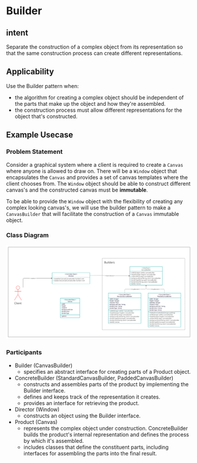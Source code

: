 # Builder

## intent

Separate the construction of a complex object from its representation so that the same construction process can create different representations.

## Applicability

Use the Builder pattern when:

- the algorithm for creating a complex object should be independent of the parts that make up the object and how they're assembled.
- the construction process must allow different representations for the object that's constructed.

## Example Usecase

### Problem Statement

Consider a graphical system where a client is required to create a `Canvas` where anyone is allowed to draw on. There will be a `Window` object that encapsulates the `Canvas` and provides a set of canvas templates where the client chooses from. The `Window` object should be able to construct different canvas's and the constructed canvas must be **immutable**.

To be able to provide the `Window` object with the flexibility of creating any complex looking canvas's, we will use the builder pattern to make a `CanvasBuilder` that will facilitate the construction of a `Canvas` immutable object.

### Class Diagram

![class diagram](./classDiagram.png)

### Participants

- Builder (CanvasBuilder)
  - specifies an abstract interface for creating parts of a Product object.
- ConcreteBuilder (StandardCanvasBuilder, PaddedCanvasBuilder)
  - constructs and assembles parts of the product by implementing the Builder interface.
  - defines and keeps track of the representation it creates.
  - provides an interface for retrieving the product.
- Director (Window)
  - constructs an object using the Builder interface.
- Product (Canvas)
  - represents the complex object under construction. ConcreteBuilder builds the product's internal representation and defines the process by which it's assembled.
  - includes classes that define the constituent parts, including interfaces for assembling the parts into the final result.

